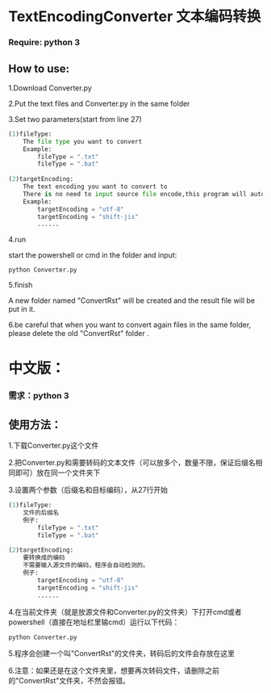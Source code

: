 # TextEncodingConverter 文本编码转换

### Require: python 3

## How to use:

1.Download Converter.py

2.Put the text files and Converter.py in the same folder 

3.Set two parameters(start from line 27)

```python
(1)fileType:
	The file type you want to convert
	Example: 
    	fileType = ".txt" 
    	fileType = ".bat"
    
(2)targetEncoding:
    The text encoding you want to convert to 
    There is no need to input source file encode,this program will automatically detect that.
    Example:
        targetEncoding = "utf-8"
        targetEncoding = "shift-jis"
        ......
```

4.run

start the powershell or cmd in the folder and input:

```shell
python Converter.py
```

5.finish

A new folder named "ConvertRst" will be created and the result file will be put in it.

6.be careful that when you want to convert again files in the same folder, please delete the old "ConvertRst" folder .

# 中文版：

### 需求：python 3

## 使用方法：

1.下载Converter.py这个文件

2.把Converter.py和需要转码的文本文件（可以放多个，数量不限，保证后缀名相同即可）放在同一个文件夹下

3.设置两个参数（后缀名和目标编码），从27行开始

```python
(1)fileType:
	文件的后缀名
	例子: 
    	fileType = ".txt" 
    	fileType = ".bat"
    
(2)targetEncoding:
    要转换成的编码
    不需要输入源文件的编码，程序会自动检测的。
    例子:
        targetEncoding = "utf-8"
        targetEncoding = "shift-jis"
        ......
```

4.在当前文件夹（就是放源文件和Converter.py的文件夹）下打开cmd或者powershell（直接在地址栏里输cmd）运行以下代码：

```python
python Converter.py
```

5.程序会创建一个叫"ConvertRst"的文件夹，转码后的文件会存放在这里

6.注意：如果还是在这个文件夹里，想要再次转码文件，请删除之前的"ConvertRst"文件夹，不然会报错。